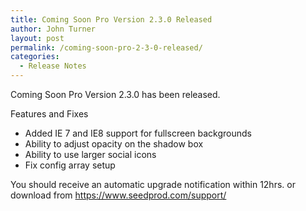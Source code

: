 ```yaml
---
title: Coming Soon Pro Version 2.3.0 Released
author: John Turner
layout: post
permalink: /coming-soon-pro-2-3-0-released/
categories:
  - Release Notes
---
```

Coming Soon Pro Version 2.3.0 has been released.

Features and Fixes

  * Added IE 7 and IE8 support for fullscreen backgrounds
  * Ability to adjust opacity on the shadow box
  * Ability to use larger social icons
  * Fix config array setup

You should receive an automatic upgrade notification within 12hrs. or download from <a href="https://www.seedprod.com/support/" target="_blank">https://www.seedprod.com/support/</a>
